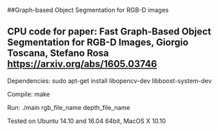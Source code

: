 ##Graph-based Object Segmentation for RGB-D images

CPU code for paper:
Fast Graph-Based Object Segmentation for RGB-D Images, Giorgio Toscana, Stefano Rosa
https://arxiv.org/abs/1605.03746
--
Dependencies:
sudo apt-get install libopencv-dev libboost-system-dev

Compile: make

Run: ./main rgb_file_name depth_file_name

Tested on Ubuntu 14.10 and 16.04 64bit, MacOS X 10.10




